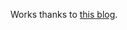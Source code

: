 Works thanks to [this blog](http://toranbillups.com/blog/archive/2012/09/01/running-your-first-javascript-unit-test-with-jasmine-node/).
